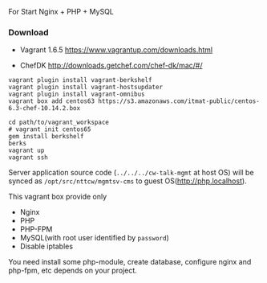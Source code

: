For Start Nginx + PHP + MySQL

### Download

* Vagrant 1.6.5
 https://www.vagrantup.com/downloads.html

* ChefDK
 http://downloads.getchef.com/chef-dk/mac/#/


```
vagrant plugin install vagrant-berkshelf
vagrant plugin install vagrant-hostsupdater
vagrant plugin install vagrant-omnibus
vagrant box add centos63 https://s3.amazonaws.com/itmat-public/centos-6.3-chef-10.14.2.box
```

```
cd path/to/vagrant_workspace
# vagrant init centos65
gem install berkshelf
berks
vagrant up
vagrant ssh
```

Server application source code (`../../../cw-talk-mgmt` at host OS) will be synced as `/opt/src/nttcw/mgmtsv-cms` to guest OS(http://php.localhost).

This vagrant box provide only
* Nginx
* PHP
* PHP-FPM
* MySQL(with root user identified by `password`)
* Disable iptables

You need install some php-module, create database, configure nginx and php-fpm, etc depends on your project.
